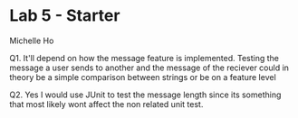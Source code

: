 # Lab 5 - Starter
Michelle Ho

Q1. It'll depend on how the message feature is implemented. Testing the message a user sends to another and the message of the reciever could in theory be a simple comparison between strings or be on a feature level 


Q2. Yes I would use JUnit to test the message length since its something that most likely wont affect the non related unit test.
